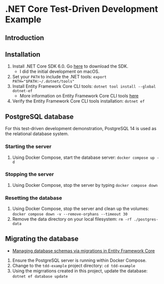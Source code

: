 # .NET Core Test-Driven Development Example

## Introduction


## Installation

1. Install .NET Core SDK 6.0. Go [here](https://dotnet.microsoft.com/en-us/download/dotnet/6.0) to download the SDK.
    - I did the initial development on macOS. 
1. Set your `PATH` to include the .NET tools: `export PATH="$PATH:~/.dotnet/tools"`
1. Install Entity Framework Core CLI tools: `dotnet tool install --global dotnet-ef`
    - More information on Entity Framework Core CLI tools [here](https://docs.microsoft.com/en-us/ef/core/cli/dotnet)
1. Verify the Entity Framework Core CLI tools installation: `dotnet ef` 


## PostgreSQL database

For this test-driven development demonstration, PostgreSQL 14 is used as the relational database system. 


### Starting the server

1. Using Docker Compose, start the database server: `docker compose up -d`

### Stopping the server

1. Using Docker Compose, stop the server by typing `docker compose down`

### Resetting the database

1. Using Docker Compose, stop the server and clean up the volumes: `docker compose down -v --remove-orphans --timeout 30`
1. Remove the data directory on your local filesystem: `rm -rf ./postgres-data`


## Migrating the database

- [Managing database schemas via migrations in Entity Framework Core](https://docs.microsoft.com/en-us/ef/core/managing-schemas/migrations/?tabs=dotnet-core-cli)

1. Ensure the PostgreSQL server is running within Docker Compose.
1. Change to the `tdd-example` project directory: `cd tdd-example`
1. Using the migrrations created in this project, update the database: `dotnet ef database update`



